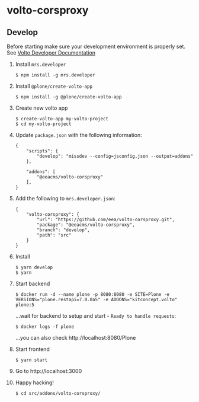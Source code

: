 # volto-corsproxy

## Develop

Before starting make sure your development environment is properly set. See [Volto Developer Documentation](https://docs.voltocms.com/getting-started/install/)

1.  Install `mrs.developer`

        $ npm install -g mrs.developer

1.  Install `@plone/create-volto-app`

        $ npm install -g @plone/create-volto-app

1.  Create new volto app

        $ create-volto-app my-volto-project
        $ cd my-volto-project

1.  Update `package.json` with the following information:

        {
            "scripts": {
                "develop": "missdev --config=jsconfig.json --output=addons"
            },

            "addons": [
                "@eeacms/volto-corsproxy"
            ],
        }

1.  Add the following to `mrs.developer.json`:

        {
            "volto-corsproxy": {
                "url": "https://github.com/eea/volto-corsproxy.git",
                "package": "@eeacms/volto-corsproxy",
                "branch": "develop",
                "path": "src"
            }
        }

1.  Install

        $ yarn develop
        $ yarn

1.  Start backend

        $ docker run -d --name plone -p 8080:8080 -e SITE=Plone -e VERSIONS="plone.restapi=7.0.0a5" -e ADDONS="kitconcept.volto" plone:5

    ...wait for backend to setup and start - `Ready to handle requests`:

        $ docker logs -f plone

    ...you can also check http://localhost:8080/Plone

1.  Start frontend

        $ yarn start

1.  Go to http://localhost:3000

1.  Happy hacking!

        $ cd src/addons/volto-corsproxy/
